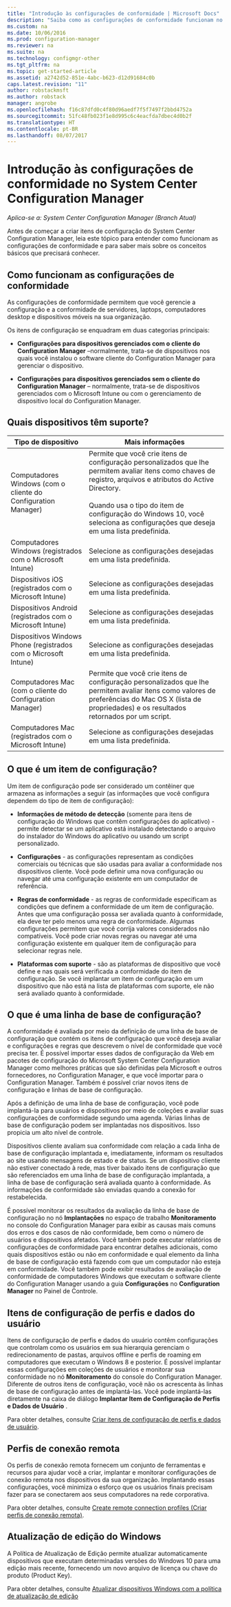 ```yaml
---
title: "Introdução às configurações de conformidade | Microsoft Docs"
description: "Saiba como as configurações de conformidade funcionam no System Center Configuration Manager. Também saiba mais sobre os conceitos básicos que você precisa saber."
ms.custom: na
ms.date: 10/06/2016
ms.prod: configuration-manager
ms.reviewer: na
ms.suite: na
ms.technology: configmgr-other
ms.tgt_pltfrm: na
ms.topic: get-started-article
ms.assetid: a2742d52-851e-4abc-b623-d12d91684c0b
caps.latest.revision: "11"
author: robstackmsft
ms.author: robstack
manager: angrobe
ms.openlocfilehash: f16c87dfd0c4f80d96aedf7f5f7497f2bbd4752a
ms.sourcegitcommit: 51fc48fb023f1e8d995c6c4eacfda7dbec4d0b2f
ms.translationtype: HT
ms.contentlocale: pt-BR
ms.lasthandoff: 08/07/2017
---
```

# <a name="get-started-with-compliance-settings-in-system-center-configuration-manager"></a>Introdução às configurações de conformidade no System Center Configuration Manager

*Aplica-se a: System Center Configuration Manager (Branch Atual)*

Antes de começar a criar itens de configuração do System Center Configuration Manager, leia este tópico para entender como funcionam as configurações de conformidade e para saber mais sobre os conceitos básicos que precisará conhecer.  

## <a name="how-compliance-settings-works"></a>Como funcionam as configurações de conformidade  
 As configurações de conformidade permitem que você gerencie a configuração e a conformidade de servidores, laptops, computadores desktop e dispositivos móveis na sua organização.  

 Os itens de configuração se enquadram em duas categorias principais:  

-   **Configurações para dispositivos gerenciados com o cliente do Configuration Manager** –normalmente, trata-se de dispositivos nos quais você instalou o software cliente do Configuration Manager para gerenciar o dispositivo.  

-   **Configurações para dispositivos gerenciados sem o cliente do Configuration Manager** – normalmente, trata-se de dispositivos gerenciados com o Microsoft Intune ou com o gerenciamento de dispositivo local do Configuration Manager.  

## <a name="what-devices-are-supported"></a>Quais dispositivos têm suporte?  


|Tipo de dispositivo|Mais informações|  
|------------|----------------------|  
|Computadores Windows (com o cliente do Configuration Manager)|Permite que você crie itens de configuração personalizados que lhe permitem avaliar itens como chaves de registro, arquivos e atributos do Active Directory.<br /><br /> Quando usa o tipo do item de configuração do Windows 10, você seleciona as configurações que deseja em uma lista predefinida.|  
|Computadores Windows (registrados com o Microsoft Intune)|Selecione as configurações desejadas em uma lista predefinida.|  
|Dispositivos iOS (registrados com o Microsoft Intune)|Selecione as configurações desejadas em uma lista predefinida.|  
|Dispositivos Android (registrados com o Microsoft Intune)|Selecione as configurações desejadas em uma lista predefinida.|  
|Dispositivos Windows Phone (registrados com o Microsoft Intune)|Selecione as configurações desejadas em uma lista predefinida.|  
|Computadores Mac (com o cliente do Configuration Manager)|Permite que você crie itens de configuração personalizados que lhe permitem avaliar itens como valores de preferências do Mac OS X (lista de propriedades) e os resultados retornados por um script.|  
|Computadores Mac (registrados com o Microsoft Intune)|Selecione as configurações desejadas em uma lista predefinida.|  

## <a name="what-is-a-configuration-item"></a>O que é um item de configuração?  
 Um item de configuração pode ser considerado um contêiner que armazena as informações a seguir (as informações que você configura dependem do tipo de item de configuração):  

-   **Informações de método de detecção** (somente para itens de configuração do Windows que contêm configurações do aplicativo) - permite detectar se um aplicativo está instalado detectando o arquivo do instalador do Windows do aplicativo ou usando um script personalizado.  

-   **Configurações** - as configurações representam as condições comerciais ou técnicas que são usadas para avaliar a conformidade nos dispositivos cliente. Você pode definir uma nova configuração ou navegar até uma configuração existente em um computador de referência.  

-   **Regras de conformidade** - as regras de conformidade especificam as condições que definem a conformidade de um item de configuração. Antes que uma configuração possa ser avaliada quanto à conformidade, ela deve ter pelo menos uma regra de conformidade. Algumas configurações permitem que você corrija valores considerados não compatíveis. Você pode criar novas regras ou navegar até uma configuração existente em qualquer item de configuração para selecionar regras nele.  

-   **Plataformas com suporte** - são as plataformas de dispositivo que você define e nas quais será verificada a conformidade do item de configuração. Se você implantar um item de configuração em um dispositivo que não está na lista de plataformas com suporte, ele não será avaliado quanto à conformidade.  

## <a name="what-is-a-configuration-baseline"></a>O que é uma linha de base de configuração?  
 A conformidade é avaliada por meio da definição de uma linha de base de configuração que contém os itens de configuração que você deseja avaliar e configurações e regras que descrevem o nível de conformidade que você precisa ter. É possível importar esses dados de configuração da Web em pacotes de configuração do Microsoft System Center Configuration Manager como melhores práticas que são definidas pela Microsoft e outros fornecedores, no Configuration Manager, e que você importar para o Configuration Manager. Também é possível criar novos itens de configuração e linhas de base de configuração.  

 Após a definição de uma linha de base de configuração, você pode implantá-la para usuários e dispositivos por meio de coleções e avaliar suas configurações de conformidade segundo uma agenda. Várias linhas de base de configuração podem ser implantadas nos dispositivos. Isso propicia um alto nível de controle.  

 Dispositivos cliente avaliam sua conformidade com relação a cada linha de base de configuração implantada e, imediatamente, informam os resultados ao site usando mensagens de estado e de status. Se um dispositivo cliente não estiver conectado à rede, mas tiver baixado itens de configuração que são referenciados em uma linha de base de configuração implantada, a linha de base de configuração será avaliada quanto à conformidade. As informações de conformidade são enviadas quando a conexão for restabelecida.  

 É possível monitorar os resultados da avaliação da linha de base de configuração no nó **Implantações** no espaço de trabalho **Monitoramento** no console do Configuration Manager para exibir as causas mais comuns dos erros e dos casos de não conformidade, bem como o número de usuários e dispositivos afetados. Você também pode executar relatórios de configurações de conformidade para encontrar detalhes adicionais, como quais dispositivos estão ou não em conformidade e qual elemento da linha de base de configuração está fazendo com que um computador não esteja em conformidade. Você também pode exibir resultados de avaliação de conformidade de computadores Windows que executam o software cliente do Configuration Manager usando a guia **Configurações** no **Configuration Manager** no Painel de Controle.  

## <a name="user-data-and-profiles-configuration-items"></a>Itens de configuração de perfis e dados do usuário  
 Itens de configuração de perfis e dados do usuário contêm configurações que controlam como os usuários em sua hierarquia gerenciam o redirecionamento de pastas, arquivos offline e perfis de roaming em computadores que executam o Windows 8 e posterior. É possível implantar essas configurações em coleções de usuários e monitorar sua conformidade no nó **Monitoramento** do console do Configuration Manager. Diferente de outros itens de configuração, você não os acrescenta às linhas de base de configuração antes de implantá-las. Você pode implantá-las diretamente na caixa de diálogo **Implantar Item de Configuração de Perfis e Dados de Usuário** .  

 Para obter detalhes, consulte [Criar itens de configuração de perfis e dados de usuário](/sccm/compliance/deploy-use/create-user-data-and-profiles-configuration-items).  

## <a name="remote-connection-profiles"></a>Perfis de conexão remota  
 Os perfis de conexão remota fornecem um conjunto de ferramentas e recursos para ajudar você a criar, implantar e monitorar configurações de conexão remota nos dispositivos da sua organização. Implantando essas configurações, você minimiza o esforço que os usuários finais precisam fazer para se conectarem aos seus computadores na rede corporativa.  

Para obter detalhes, consulte [Create remote connection profiles (Criar perfis de conexão remota)](/sccm/compliance/deploy-use/create-remote-connection-profiles).  

## <a name="windows-edition-upgrade"></a>Atualização de edição do Windows
A Política de Atualização de Edição permite atualizar automaticamente dispositivos que executam determinadas versões do Windows 10 para uma edição mais recente, fornecendo um novo arquivo de licença ou chave do produto (Product Key).

Para obter detalhes, consulte [Atualizar dispositivos Windows com a política de atualização de edição](/sccm/compliance/deploy-use/upgrade-windows-version)
